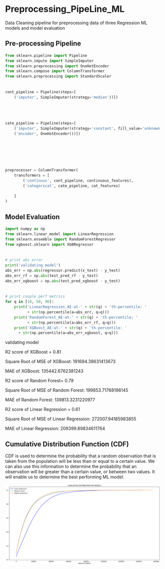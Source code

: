 # Preprocessing_PipeLine_ML

Data Cleaning pipeline for preprocessing data of three Regression ML models and model evaluation


## Pre-processing Pipeline

```python
from sklearn.pipeline import Pipeline
from sklearn.impute import SimpleImputer
from sklearn.preprocessing import OneHotEncoder
from sklearn.compose import ColumnTransformer
from sklearn.preprocessing import StandardScaler


cont_pipeline = Pipeline(steps=[
    ('imputer', SimpleImputer(strategy='median'))])




cate_pipeline = Pipeline(steps=[
    ('imputer', SimpleImputer(strategy='constant', fill_value='unknown')),
    ('encoder', OneHotEncoder())])






preprocessor = ColumnTransformer(
    transformers = [
        ('continuus', cont_pipeline, continuous_features),
        ('categorical', cate_pipeline, cat_features)
        
    ]
)
```

## Model Evaluation

```python
import numpy as np 
from sklearn.linear_model import LinearRegression
from sklearn.ensemble import RandomForestRegressor
from xgboost.sklearn import XGBRegressor


# print abs error
print('validating model')
abs_err = np.abs(regressor.predict(x_test) - y_test)
abs_err_rf = np.abs(test_pred_rf - y_test)
abs_err_xgboost = np.abs(test_pred_xgboost - y_test)


# print couple perf metrics
for q in [10, 50, 90]:
    print('LinearRegression_AE-at-' + str(q) + 'th-percentile: '
          + str(np.percentile(a=abs_err, q=q)))
    print('RandomForest_AE-at-' + str(q) + 'th-percentile: '
          + str(np.percentile(a=abs_err_rf, q=q)))
    print('XGBoost_AE-at-' + str(q) + 'th-percentile: '
      + str(np.percentile(a=abs_err_xgboost, q=q)))
```
validating model

R2 score of XGBoost = 0.81


Square Root of MSE of XGBoost: 191694.38631413673

MAE of XGBoost: 135442.6762381243

R2 score of Random Forest= 0.79

Square Root of MSE of Random Forest: 199853.71768196145

MAE of Random Forest: 139813.3231220977

R2 score of Linear Regression = 0.61

Square Root of MSE of Linear Regression: 272007.94185983855

MAE of Linear Regression: 209399.89834611764

## Cumulative Distribution Function (CDF)

CDF is used to determine the probability that a random observation that is taken from the population will be less than or equal to a certain value. We can also use this information to determine the probability that an observation will be greater than a certain value, or between two values. It will enable us to determine the best performing ML model.

![Index](https://github.com/haxamxam/Preprocessing_PipeLine_ML/blob/main/.ipynb_checkpoints/index.png)


